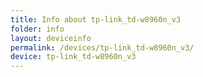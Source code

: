 ```yaml
---
title: Info about tp-link_td-w8960n_v3
folder: info
layout: deviceinfo
permalink: /devices/tp-link_td-w8960n_v3/
device: tp-link_td-w8960n_v3
---
```


